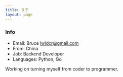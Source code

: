 ```yaml
---
title: 关于
layout: page
---
```


### Info

* Email: Bruce <lwldcr@gmail.com>
* From: China
* Job: Backend Developer
* Languages: Python, Go

Working on turning myself from coder to programmer.
